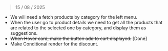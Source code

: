 > 15 / 08 / 2025

- We will need a fetch products by category for the left menu.
- When the user go to product details we need to get all the products that are related to the selected one by category, and display them as suggestions.
- ~~When Hover card, make the button add to cart displayed.~~ [Done]
- Make Conditional render for the discount.
